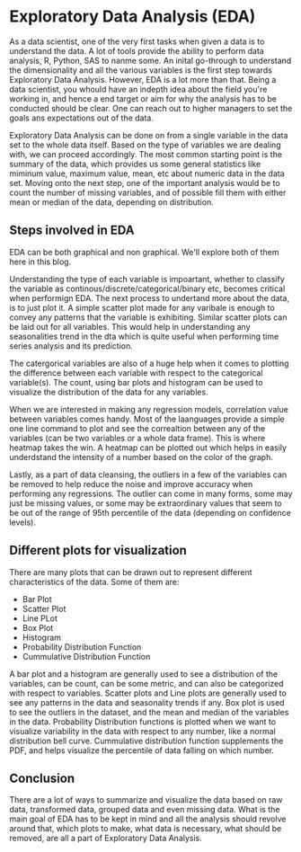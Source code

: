 # Exploratory Data Analysis (EDA)

As a data scientist, one of the very first tasks when given a data is to understand the data. A lot of tools provide the ability to perform data analysis, R, Python, SAS to nanme some. An inital go-through to understand the dimensionality and all the various variables is the first step towards Exploratory Data Analysis. However, EDA is a lot more than that. Being a data scientist, you whould have an indepth idea about the field you're working in, and hence a end target or aim for why the analysis has to be conducted should be clear. One can reach out to higher managers to set the goals ans expectations out of the data.

Exploratory Data Analysis can be done on from a single variable in the data set to the whole data itself. Based on the type of variables we are dealing with, we can proceed accordingly. The most common starting point is the summary of the data, which provides us some general statistics like miminum value, maximum value, mean, etc about numeric data in the data set. Moving onto the next step, one of the important analysis would be to count the number of missing variables, and of possible fill them with either mean or median of the data, depending on distribution.

## Steps involved in EDA

EDA can be both graphical and non graphical. We'll explore both of them here in this blog.

Understanding the type of each variable is impoartant, whether to classify the variable as continous/discrete/categorical/binary etc, becomes critical when performign EDA. The next process to undertand more about the data, is to just plot it. A simple scatter plot made for any varibale is enough to convey any patterns that the variable is exhibiting. Similar scatter plots can be laid out for all variables. This would help in understanding any seasonalities trend in the dta which is quite useful when performing time series analysis and its prediction.

The catergorical variables are also of a huge help when it comes to plotting the difference between each variable with respect to the categorical variable(s). The count, using bar plots and histogram can be used to visualize the distribution of the data for any variables.

When we are interested in making any regression models, correlation value between variables comes handy. Most of the laanguages provide a simple one line command to plot and see the correaltion between any of the variables (can be two variables or a whole data frame). This is where heatmap takes the win. A heatmap can be plotted out which helps in easily underdstand the intensity of a number based on the color of the graph.

Lastly, as a part of data cleansing, the outliers in a few of the variables can be removed to help reduce the noise and improve accuracy when performing any regressions. The outlier can come in many forms, some may just be missing values, or some may be extraordinary values that seem to be out of the range of 95th percentile of the data (depending on confidence levels).

## Different plots for visualization

There are many plots that can be drawn out to represent different characteristics of the data. Some of them are:  
  *  Bar Plot
  *  Scatter Plot
  *  Line PLot
  *  Box Plot
  *  Histogram
  *  Probability Distribution Function
  *  Cummulative Distribution Function

A bar plot and a histogram are generally used to see a distribution of the variables, can be count, can be some metric, and can also be categorized with respect to variables. Scatter plots and Line plots are generally used to see any patterns in the data and seasonality trends if any. Box plot is used to see the outliers in the dataset, and the mean and median of the variables in the data. Probability Distribution functions is plotted when we want to visualize variability in the data with respect to any number, like a normal distribution bell curve. Cummulative distribution function supplements the PDF, and helps visualize the percentile of data falling on which number.

## Conclusion

There are a lot of ways to summarize and visualize the data based on raw data, transformed data, grouped data and even missing data. What is the main goal of EDA has to be kept in mind and all the analysis should revolve around that, which plots to make, what data is necessary, what should be removed, are all a part of Exploratory Data Analysis.
